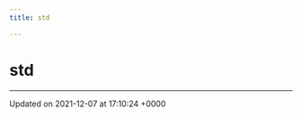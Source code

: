 ```yaml
---
title: std

---
```


# std








-------------------------------

Updated on 2021-12-07 at 17:10:24 +0000